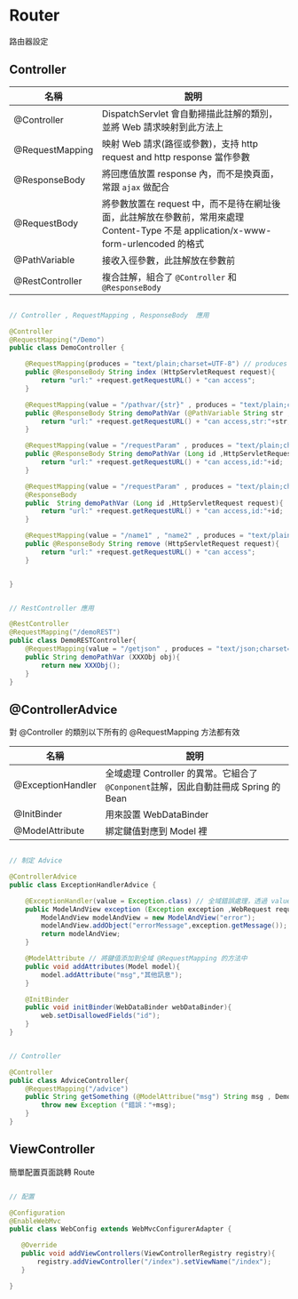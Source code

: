 # Router

路由器設定

## Controller

| 名稱 | 說明 |
|------|------|
| @Controller | DispatchServlet 會自動掃描此註解的類別，並將 Web 請求映射到此方法上 |
| @RequestMapping | 映射 Web 請求(路徑或參數)，支持 http request and http response 當作參數 |
| @ResponseBody | 將回應值放置 response 內，而不是換頁面，常跟 `ajax` 做配合 |
| @RequestBody | 將參數放置在 request 中，而不是待在網址後面，此註解放在參數前，常用來處理 Content-Type 不是 application/x-www-form-urlencoded 的格式 |
| @PathVariable | 接收入徑參數，此註解放在參數前 |
| @RestController | 複合註解，組合了 `@Controller` 和 `@ResponseBody` |

```java

// Controller , RequestMapping , ResponseBody  應用

@Controller
@RequestMapping("/Demo")
public class DemoController {

    @RequestMapping(produces = "text/plain;charset=UTF-8") // produces 制定 response 的類型及編碼，若是 json 格式則為 text/json;charset=UTF-8"
    public @ResponseBody String index (HttpServletRequest request){
        return "url:" +request.getRequestURL() + "can access";
    }

    @RequestMapping(value = "/pathvar/{str}" , produces = "text/plain;charset=UTF-8")
    public @ResponseBody String demoPathVar (@PathVariable String str ,HttpServletRequest request){
        return "url:" +request.getRequestURL() + "can access,str:"+str;
    }

    @RequestMapping(value = "/requestParam" , produces = "text/plain;charset=UTF-8")
    public @ResponseBody String demoPathVar (Long id ,HttpServletRequest request){
        return "url:" +request.getRequestURL() + "can access,id:"+id;
    }

    @RequestMapping(value = "/requestParam" , produces = "text/plain;charset=UTF-8")
    @ResponseBody
    public  String demoPathVar (Long id ,HttpServletRequest request){
        return "url:" +request.getRequestURL() + "can access,id:"+id;
    }

    @RequestMapping(value = "/name1" , "name2" , produces = "text/plain;charset=UTF-8") //映射不同路進到相同方法
    public @ResponseBody String remove (HttpServletRequest request){
        return "url:" +request.getRequestURL() + "can access";
    }


}


```

```java

// RestController 應用

@RestController
@RequestMapping("/demoREST")
public class DemoRESTController{
    @RequestMapping(value = "/getjson" , produces = "text/json;charset=UTF-8")
    public String demoPathVar (XXXObj obj){
        return new XXXObj();
    }
}

```

## @ControllerAdvice 

對 @Controller 的類別以下所有的 @RequestMapping 方法都有效

| 名稱 | 說明 |
|------|------|
| @ExceptionHandler | 全域處理 Controller 的異常。它組合了`@Conponent`註解，因此自動註冊成 Spring 的 Bean |
| @InitBinder | 用來設置 WebDataBinder |
| @ModelAttribute | 綁定鍵值對應到 Model 裡 |

```java

// 制定 Advice

@ControllerAdvice
public class ExceptionHandlerAdvice {

    @ExceptionHandler(value = Exception.class) // 全域錯誤處理，透過 value 可以過濾錯誤條件
    public ModelAndView exception (Exception exception ,WebRequest request){
        ModelAndView modelAndView = new ModelAndView("error");
        modelAndView.addObject("errorMessage",exception.getMessage());
        return modelAndView;
    }

    @ModelAttribute // 將鍵值添加到全域 @RequestMapping 的方法中
    public void addAttributes(Model model){
        model.addAttribute("msg","其他訊息");
    }

    @InitBinder 
    public void initBinder(WebDataBinder webDataBinder){
        web.setDisallowedFields("id");
    }
}

```

```java

// Controller

@Controller 
public class AdviceController{
    @RequestMapping("/advice")
    public String getSomething (@ModelAttribue("msg") String msg , DemoObj demoObj){
        throw new Exception ("錯誤："+msg);
    }
}


```

## ViewController 

簡單配置頁面跳轉 Route

```java

// 配置

@Configuration
@EnableWebMvc
public class WebConfig extends WebMvcConfigurerAdapter {

   @Override 
   public void addViewControllers(ViewControllerRegistry registry){
       registry.addViewController("/index").setViewName("/index");
   } 

} 

```